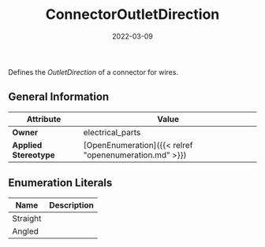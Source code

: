 ﻿---
title: ConnectorOutletDirection
toc: false
type: specs
date: "2022-03-09"
draft: false
specification: VEC
version: 2.0.0
documentType: "Recommendation"
elementType: Class
classes:
  - ConnectorOutletDirection
menu_name: vec-2.0.0
---
<p> Defines the <i>OutletDirection</i> of a connector for wires.      </p>

## General Information

| Attribute               | Value |
|-------------------------|-------|
| **Owner**               | electrical_parts |
| **Applied Stereotype**  | [OpenEnumeration]({{< relref "openenumeration.md" >}})<br/>  |

## Enumeration Literals
| Name          | **Description** |
|---------------|-----------------|
| Straight |  |
| Angled |  |
